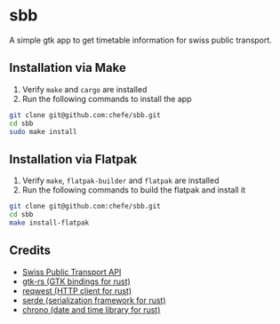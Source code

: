 # sbb
A simple gtk app to get timetable information for swiss public transport.

## Installation via Make
1. Verify `make` and `cargo` are installed
2. Run the following commands to install the app

```bash
git clone git@github.com:chefe/sbb.git
cd sbb
sudo make install
```

## Installation via Flatpak
1. Verify `make`, `flatpak-builder` and `flatpak` are installed
2. Run the following commands to build the flatpak and install it

```bash
git clone git@github.com:chefe/sbb.git
cd sbb
make install-flatpak
```

## Credits
* [Swiss Public Transport API](https://transport.opendata.ch)
* [gtk-rs (GTK bindings for rust)](https://gtk-rs.org)
* [reqwest (HTTP client for rust)](https://docs.rs/reqwest)
* [serde (serialization framework for rust)](https://serde.rs)
* [chrono (date and time library for rust)](https://docs.rs/chrono)
